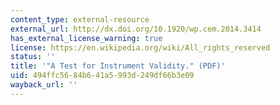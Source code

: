 ```yaml
---
content_type: external-resource
external_url: http://dx.doi.org/10.1920/wp.cem.2014.3414
has_external_license_warning: true
license: https://en.wikipedia.org/wiki/All_rights_reserved
status: ''
title: '"A Test for Instrument Validity." (PDF)'
uid: 494ffc56-84b6-41a5-993d-249df66b3e09
wayback_url: ''
---
```

